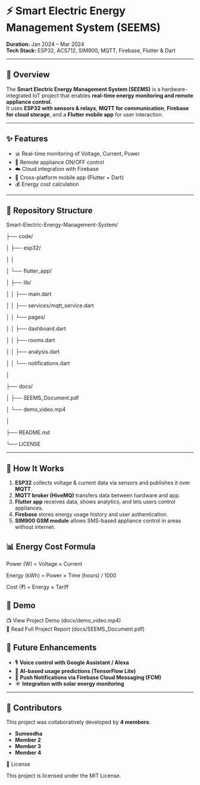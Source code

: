 # ⚡ Smart Electric Energy Management System (SEEMS)

**Duration:** Jan 2024 – Mar 2024  
**Tech Stack:** ESP32, ACS712, SIM900, MQTT, Firebase, Flutter & Dart  

---

## **🔎 Overview**
The **Smart Electric Energy Management System (SEEMS)** is a hardware-integrated IoT project that enables **real-time energy monitoring and remote appliance control**.  
It uses **ESP32 with sensors & relays**, **MQTT for communication**, **Firebase for cloud storage**, and a **Flutter mobile app** for user interaction.  

---

## **✨ Features**
- 📊 Real-time monitoring of Voltage, Current, Power  
- 🔌 Remote appliance ON/OFF control  
- ☁️ Cloud integration with Firebase  
- 📱 Cross-platform mobile app (Flutter + Dart)   
- 💰 Energy cost calculation  

---

## **📂 Repository Structure**
Smart-Electric-Energy-Management-System/

├── code/

│ ├── esp32/

│ │

│ └── flutter_app/

│ ├── lib/

│ │ ├── main.dart

│ │ ├── services/mqtt_service.dart

│ │ └── pages/

│ │ ├── dashboard.dart

│ │ ├── rooms.dart

│ │ ├── analysis.dart

│ │ └── notifications.dart

│

├── docs/

│ ├── SEEMS_Document.pdf

│ └── demo_video.mp4

│

├── README.md

└── LICENSE

---

## **🚀 How It Works**
1. **ESP32** collects voltage & current data via sensors and publishes it over **MQTT**.  
2. **MQTT broker (HiveMQ)** transfers data between hardware and app.  
3. **Flutter app** receives data, shows analytics, and lets users control appliances.  
4. **Firebase** stores energy usage history and user authentication.  
5. **SIM900 GSM module** allows SMS-based appliance control in areas without internet.  

## **📊 Energy Cost Formula**

Power (W)   = Voltage × Current

Energy (kWh) = Power × Time (hours) / 1000

Cost (₹)     = Energy × Tariff


## **🎥 Demo**

📺 View Project Demo (docs/demo_video.mp4)  
📄 Read Full Project Report (docs/SEEMS_Document.pdf)  



## **🚀 Future Enhancements**

- 🎙️ **Voice control with Google Assistant / Alexa**  
- 🤖 **AI-based usage predictions (TensorFlow Lite)**  
- 🔔 **Push Notifications via Firebase Cloud Messaging (FCM)**  
- ☀️ **Integration with solar energy monitoring**  

---

## **👥 Contributors**

This project was collaboratively developed by **4 members**:  
- **Sumeedha**  
- **Member 2**  
- **Member 3**  
- **Member 4**  

📜 License

This project is licensed under the MIT License.
